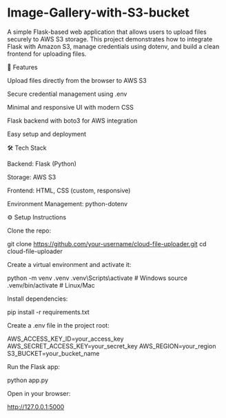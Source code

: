 # Image-Gallery-with-S3-bucket

A simple Flask-based web application that allows users to upload files securely to AWS S3 storage.
This project demonstrates how to integrate Flask with Amazon S3, manage credentials using dotenv, and build a clean frontend for uploading files.

🚀 Features

Upload files directly from the browser to AWS S3

Secure credential management using .env

Minimal and responsive UI with modern CSS

Flask backend with boto3 for AWS integration

Easy setup and deployment

🛠️ Tech Stack

Backend: Flask (Python)

Storage: AWS S3

Frontend: HTML, CSS (custom, responsive)

Environment Management: python-dotenv

⚙️ Setup Instructions

Clone the repo:

git clone https://github.com/your-username/cloud-file-uploader.git
cd cloud-file-uploader


Create a virtual environment and activate it:

python -m venv .venv
.venv\Scripts\activate   # Windows
source .venv/bin/activate # Linux/Mac


Install dependencies:

pip install -r requirements.txt


Create a .env file in the project root:

AWS_ACCESS_KEY_ID=your_access_key
AWS_SECRET_ACCESS_KEY=your_secret_key
AWS_REGION=your_region
S3_BUCKET=your_bucket_name


Run the Flask app:

python app.py


Open in your browser:

http://127.0.0.1:5000
